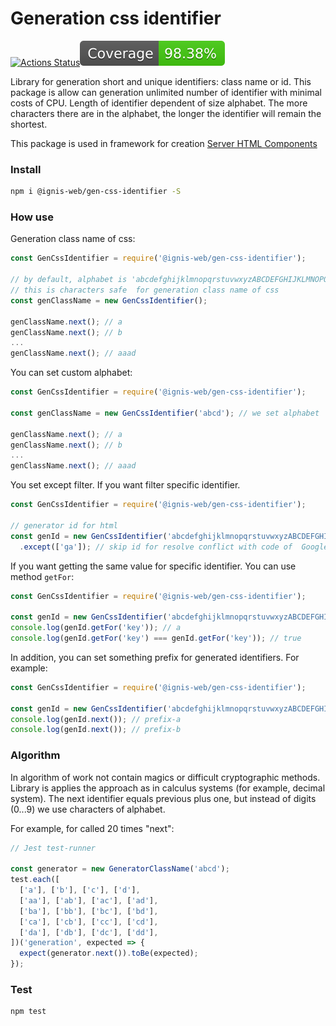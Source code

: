 # Generation css identifier

[![Actions Status](https://github.com/dm-kamaev/gen-css-identifier/workflows/Build/badge.svg)](https://github.com/dm-kamaev/gen-css-identifier/actions)![Coverage](https://github.com/dm-kamaev/gen-css-identifier/blob/master/badges/coverage.svg)


Library for generation short and unique identifiers: class name or id. This package is allow can generation unlimited number of identifier with minimal costs of CPU. Length of identifier dependent of size alphabet. The more characters there are in the alphabet, the longer the identifier will remain the shortest.

This package is used in framework for creation [Server HTML Components](https://www.npmjs.com/package/@ignis-web/server-component)

### Install
```sh
npm i @ignis-web/gen-css-identifier -S
```

### How use

Generation class name of css:
```js
const GenCssIdentifier = require('@ignis-web/gen-css-identifier');

// by default, alphabet is 'abcdefghijklmnopqrstuvwxyzABCDEFGHIJKLMNOPQRSTUVWXYZ'
// this is characters safe  for generation class name of css
const genClassName = new GenCssIdentifier();

genClassName.next(); // a
genClassName.next(); // b
...
genClassName.next(); // aaad
```

You can set custom alphabet:
```js
const GenCssIdentifier = require('@ignis-web/gen-css-identifier');

const genClassName = new GenCssIdentifier('abcd'); // we set alphabet

genClassName.next(); // a
genClassName.next(); // b
...
genClassName.next(); // aaad
```

You set except filter. If you want filter specific identifier.
```js
const GenCssIdentifier = require('@ignis-web/gen-css-identifier');

// generator id for html
const genId = new GenCssIdentifier('abcdefghijklmnopqrstuvwxyzABCDEFGHIJKLMNOPQRSTUVWXYZ0123456789')
  .except(['ga']); // skip id for resolve conflict with code of  Google Analytics

```

If you want getting the same value for specific identifier. You can use method `getFor`:
```js
const GenCssIdentifier = require('@ignis-web/gen-css-identifier');

const genId = new GenCssIdentifier('abcdefghijklmnopqrstuvwxyzABCDEFGHIJKLMNOPQRSTUVWXYZ0123456789');
console.log(genId.getFor('key')); // a
console.log(genId.getFor('key') === genId.getFor('key')); // true
```

In addition, you can set something prefix for generated identifiers. For example:
```js
const GenCssIdentifier = require('@ignis-web/gen-css-identifier');

const genId = new GenCssIdentifier('abcdefghijklmnopqrstuvwxyzABCDEFGHIJKLMNOPQRSTUVWXYZ0123456789', 'prefix-');
console.log(genId.next()); // prefix-a
console.log(genId.next()); // prefix-b
```

### Algorithm
In algorithm of work not contain magics or difficult cryptographic methods. Library is applies the approach as in calculus systems (for example, decimal system). The next identifier equals previous plus one, but instead of digits (0...9) we use characters of alphabet.

For example, for called 20 times  "next":
```js
// Jest test-runner

const generator = new GeneratorClassName('abcd');
test.each([
  ['a'], ['b'], ['c'], ['d'],
  ['aa'], ['ab'], ['ac'], ['ad'],
  ['ba'], ['bb'], ['bc'], ['bd'],
  ['ca'], ['cb'], ['cc'], ['cd'],
  ['da'], ['db'], ['dc'], ['dd'],
])('generation', expected => {
  expect(generator.next()).toBe(expected);
});
```

### Test
```sh
npm test
```